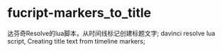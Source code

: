 # fucript-markers_to_title
达芬奇Resolve的lua脚本，从时间线标记创建标题文字; davinci resolve lua script, Creating title text from timeline markers;
